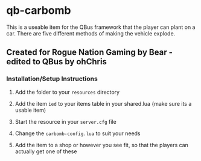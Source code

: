 # qb-carbomb
 This is a useable item for the QBus framework that the player can plant on a car. There are five different methods of making the vehicle explode.

 ## Created for Rogue Nation Gaming by Bear - edited to QBus by ohChris

 ### Installation/Setup Instructions
 1) Add the folder to your `resources` directory

 2) Add the item `ied` to your items table in your shared.lua {make sure its a usable item)

 3) Start the resource in your `server.cfg` file

 4) Change the `carbomb-config.lua` to suit your needs 

 5) Add the item to a shop or however you see fit, so that the players can actually get one of these
